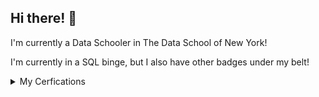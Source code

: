 ## Hi there! 👋

I'm currently a Data Schooler in The Data School of New York!

I'm currently in a SQL binge, but I also have other badges under my belt!

<details>
<summary>My Cerfications</summary>

| Certifications|
|-----------|
| Tableau Certified Data Analyst|
| Alteryx Designer Core|
| Alteryx Designer Advanced|
| Microsoft Certified: Power BI Data Analyst Associate|

</details>
<!--
**KinleyLy/KinleyLy** is a ✨ _special_ ✨ repository because its `README.md` (this file) appears on your GitHub profile.

Here are some ideas to get you started:

- 🔭 I’m currently working on ...
- 🌱 I’m currently learning ...
- 👯 I’m looking to collaborate on ...
- 🤔 I’m looking for help with ...
- 💬 Ask me about ...
- 📫 How to reach me: ...
- 😄 Pronouns: ...
- ⚡ Fun fact: ...
-->
